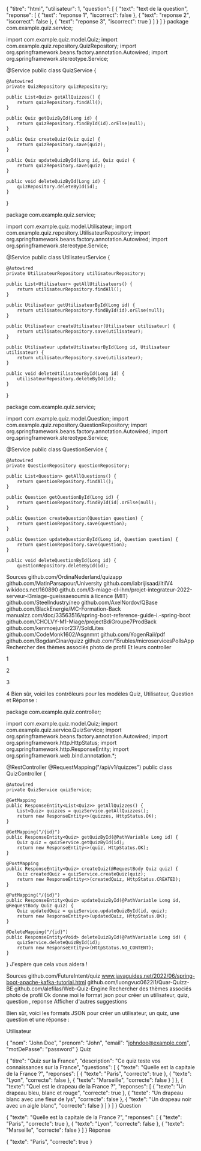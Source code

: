 {
"titre": "html",
"utilisateur": 1,
"question": [
{
"text": "text de la question",
"reponse": [
{
"text": "reponse 1",
"iscorrect": false
},
{
"text": "reponse 2",
"iscorrect": false
},
{
"text": "reponse 3",
"iscorrect": true
}
]
}
]
}
package com.example.quiz.service;

import com.example.quiz.model.Quiz;
import com.example.quiz.repository.QuizRepository;
import org.springframework.beans.factory.annotation.Autowired;
import org.springframework.stereotype.Service;

@Service
public class QuizService {

    @Autowired
    private QuizRepository quizRepository;

    public List<Quiz> getAllQuizzes() {
        return quizRepository.findAll();
    }

    public Quiz getQuizById(Long id) {
        return quizRepository.findById(id).orElse(null);
    }

    public Quiz createQuiz(Quiz quiz) {
        return quizRepository.save(quiz);
    }

    public Quiz updateQuizById(Long id, Quiz quiz) {
        return quizRepository.save(quiz);
    }

    public void deleteQuizById(Long id) {
        quizRepository.deleteById(id);
    }
}

package com.example.quiz.service;

import com.example.quiz.model.Utilisateur;
import com.example.quiz.repository.UtilisateurRepository;
import org.springframework.beans.factory.annotation.Autowired;
import org.springframework.stereotype.Service;

@Service
public class UtilisateurService {

    @Autowired
    private UtilisateurRepository utilisateurRepository;

    public List<Utilisateur> getAllUtilisateurs() {
        return utilisateurRepository.findAll();
    }

    public Utilisateur getUtilisateurById(Long id) {
        return utilisateurRepository.findById(id).orElse(null);
    }

    public Utilisateur createUtilisateur(Utilisateur utilisateur) {
        return utilisateurRepository.save(utilisateur);
    }

    public Utilisateur updateUtilisateurById(Long id, Utilisateur utilisateur) {
        return utilisateurRepository.save(utilisateur);
    }

    public void deleteUtilisateurById(Long id) {
        utilisateurRepository.deleteById(id);
    }
}

package com.example.quiz.service;

import com.example.quiz.model.Question;
import com.example.quiz.repository.QuestionRepository;
import org.springframework.beans.factory.annotation.Autowired;
import org.springframework.stereotype.Service;

@Service
public class QuestionService {

    @Autowired
    private QuestionRepository questionRepository;

    public List<Question> getAllQuestions() {
        return questionRepository.findAll();
    }

    public Question getQuestionById(Long id) {
        return questionRepository.findById(id).orElse(null);
    }

    public Question createQuestion(Question question) {
        return questionRepository.save(question);
    }

    public Question updateQuestionById(Long id, Question question) {
        return questionRepository.save(question);
    }

    public void deleteQuestionById(Long id) {
        questionRepository.deleteById(id);
Sources
github.com/OrdinaNederland/quizapp
github.com/MatinParsapour/University
github.com/labrijisaad/ItilV4
wikidocs.net/160890
github.com/l3-miage-cl-ihm/projet-integrateur-2022-serveur-l3miage-gueissaesoumis à licence (MIT)
github.com/SteelIndustry/neo
github.com/AxelNordov/QBase
github.com/BlackEnergie/MC-Formation-Back
manualzz.com/doc/33563516/spring-boot-reference-guide-i.-spring-boot
github.com/CHOLVY-M1-Miage/projectBdiGroupe7ProdBack
github.com/kenmoejunior237/SoldLites
github.com/CodeMonk1602/Asgnmnt
github.com/YogenRaii/pdf
github.com/BogdanCinar/quizz
github.com/15rubles/microservicesPollsApp
Rechercher des thèmes associés
photo de profil
Et leurs controller


1

2

3

4
Bien sûr, voici les contrôleurs pour les modèles Quiz, Utilisateur, Question et Réponse :

package com.example.quiz.controller;

import com.example.quiz.model.Quiz;
import com.example.quiz.service.QuizService;
import org.springframework.beans.factory.annotation.Autowired;
import org.springframework.http.HttpStatus;
import org.springframework.http.ResponseEntity;
import org.springframework.web.bind.annotation.*;

@RestController
@RequestMapping("/api/v1/quizzes")
public class QuizController {

    @Autowired
    private QuizService quizService;

    @GetMapping
    public ResponseEntity<List<Quiz>> getAllQuizzes() {
        List<Quiz> quizzes = quizService.getAllQuizzes();
        return new ResponseEntity<>(quizzes, HttpStatus.OK);
    }

    @GetMapping("/{id}")
    public ResponseEntity<Quiz> getQuizById(@PathVariable Long id) {
        Quiz quiz = quizService.getQuizById(id);
        return new ResponseEntity<>(quiz, HttpStatus.OK);
    }

    @PostMapping
    public ResponseEntity<Quiz> createQuiz(@RequestBody Quiz quiz) {
        Quiz createdQuiz = quizService.createQuiz(quiz);
        return new ResponseEntity<>(createdQuiz, HttpStatus.CREATED);
    }

    @PutMapping("/{id}")
    public ResponseEntity<Quiz> updateQuizById(@PathVariable Long id, @RequestBody Quiz quiz) {
        Quiz updatedQuiz = quizService.updateQuizById(id, quiz);
        return new ResponseEntity<>(updatedQuiz, HttpStatus.OK);
    }

    @DeleteMapping("/{id}")
    public ResponseEntity<Void> deleteQuizById(@PathVariable Long id) {
        quizService.deleteQuizById(id);
        return new ResponseEntity<>(HttpStatus.NO_CONTENT);
    }
}
J'espère que cela vous aidera !

Sources
github.com/FutureIntent/quiz
www.javaguides.net/2022/06/spring-boot-apache-kafka-tutorial.html
github.com/luongvuc0622i1/Quar-Quizz-BE
github.com/alefilas/Web-Quiz-Engine
Rechercher des thèmes associés
photo de profil
Ok donne moi le format json pour créer un utilisateur, quiz, question , reponse
Afficher d'autres suggestions



















Bien sûr, voici les formats JSON pour créer un utilisateur, un quiz, une question et une réponse :

Utilisateur

{
"nom": "John Doe",
"prenom": "John",
"email": "johndoe@example.com",
"motDePasse": "password"
}
Quiz

{
"titre": "Quiz sur la France",
"description": "Ce quiz teste vos connaissances sur la France",
"questions": [
{
"texte": "Quelle est la capitale de la France ?",
"reponses": [
{
"texte": "Paris",
"correcte": true
},
{
"texte": "Lyon",
"correcte": false
},
{
"texte": "Marseille",
"correcte": false
}
]
},
{
"texte": "Quel est le drapeau de la France ?",
"reponses": [
{
"texte": "Un drapeau bleu, blanc et rouge",
"correcte": true
},
{
"texte": "Un drapeau blanc avec une fleur de lys",
"correcte": false
},
{
"texte": "Un drapeau noir avec un aigle blanc",
"correcte": false
}
]
}
]
}
Question

{
"texte": "Quelle est la capitale de la France ?",
"reponses": [
{
"texte": "Paris",
"correcte": true
},
{
"texte": "Lyon",
"correcte": false
},
{
"texte": "Marseille",
"correcte": false
}
]
}
Réponse

{
"texte": "Paris",
"correcte": true
}